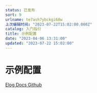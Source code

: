 ```yaml
---
status: 已发布
sort: 9
urlname: te7ash7ybckgi60w
上次编辑时间: "2023-07-22T15:02:00.000Z"
catalog: 入门指引
title: 示例配置
date: "2023-04-06 13:31:00"
updated: "2023-07-22 15:02:00"
---
```


# 示例配置

[Elog Docs Github](https://github.com/LetTTGACO/elog-docs)
